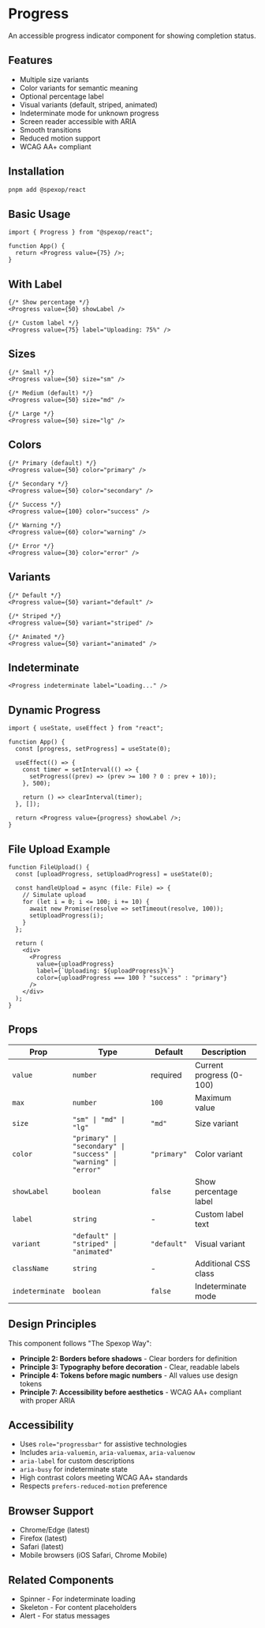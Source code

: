# Progress

An accessible progress indicator component for showing completion status.

## Features

- Multiple size variants
- Color variants for semantic meaning
- Optional percentage label
- Visual variants (default, striped, animated)
- Indeterminate mode for unknown progress
- Screen reader accessible with ARIA
- Smooth transitions
- Reduced motion support
- WCAG AA+ compliant

## Installation

```bash
pnpm add @spexop/react
```

## Basic Usage

```tsx
import { Progress } from "@spexop/react";

function App() {
  return <Progress value={75} />;
}
```

## With Label

```tsx
{/* Show percentage */}
<Progress value={50} showLabel />

{/* Custom label */}
<Progress value={75} label="Uploading: 75%" />
```

## Sizes

```tsx
{/* Small */}
<Progress value={50} size="sm" />

{/* Medium (default) */}
<Progress value={50} size="md" />

{/* Large */}
<Progress value={50} size="lg" />
```

## Colors

```tsx
{/* Primary (default) */}
<Progress value={50} color="primary" />

{/* Secondary */}
<Progress value={50} color="secondary" />

{/* Success */}
<Progress value={100} color="success" />

{/* Warning */}
<Progress value={60} color="warning" />

{/* Error */}
<Progress value={30} color="error" />
```

## Variants

```tsx
{/* Default */}
<Progress value={50} variant="default" />

{/* Striped */}
<Progress value={50} variant="striped" />

{/* Animated */}
<Progress value={50} variant="animated" />
```

## Indeterminate

```tsx
<Progress indeterminate label="Loading..." />
```

## Dynamic Progress

```tsx
import { useState, useEffect } from "react";

function App() {
  const [progress, setProgress] = useState(0);

  useEffect(() => {
    const timer = setInterval(() => {
      setProgress((prev) => (prev >= 100 ? 0 : prev + 10));
    }, 500);

    return () => clearInterval(timer);
  }, []);

  return <Progress value={progress} showLabel />;
}
```

## File Upload Example

```tsx
function FileUpload() {
  const [uploadProgress, setUploadProgress] = useState(0);

  const handleUpload = async (file: File) => {
    // Simulate upload
    for (let i = 0; i <= 100; i += 10) {
      await new Promise(resolve => setTimeout(resolve, 100));
      setUploadProgress(i);
    }
  };

  return (
    <div>
      <Progress 
        value={uploadProgress} 
        label={`Uploading: ${uploadProgress}%`}
        color={uploadProgress === 100 ? "success" : "primary"}
      />
    </div>
  );
}
```

## Props

| Prop | Type | Default | Description |
|------|------|---------|-------------|
| `value` | `number` | required | Current progress (0-100) |
| `max` | `number` | `100` | Maximum value |
| `size` | `"sm" \| "md" \| "lg"` | `"md"` | Size variant |
| `color` | `"primary" \| "secondary" \| "success" \| "warning" \| "error"` | `"primary"` | Color variant |
| `showLabel` | `boolean` | `false` | Show percentage label |
| `label` | `string` | - | Custom label text |
| `variant` | `"default" \| "striped" \| "animated"` | `"default"` | Visual variant |
| `className` | `string` | - | Additional CSS class |
| `indeterminate` | `boolean` | `false` | Indeterminate mode |

## Design Principles

This component follows "The Spexop Way":

- **Principle 2: Borders before shadows** - Clear borders for definition
- **Principle 3: Typography before decoration** - Clear, readable labels
- **Principle 4: Tokens before magic numbers** - All values use design tokens
- **Principle 7: Accessibility before aesthetics** - WCAG AA+ compliant with proper ARIA

## Accessibility

- Uses `role="progressbar"` for assistive technologies
- Includes `aria-valuemin`, `aria-valuemax`, `aria-valuenow`
- `aria-label` for custom descriptions
- `aria-busy` for indeterminate state
- High contrast colors meeting WCAG AA+ standards
- Respects `prefers-reduced-motion` preference

## Browser Support

- Chrome/Edge (latest)
- Firefox (latest)
- Safari (latest)
- Mobile browsers (iOS Safari, Chrome Mobile)

## Related Components

- Spinner - For indeterminate loading
- Skeleton - For content placeholders
- Alert - For status messages

